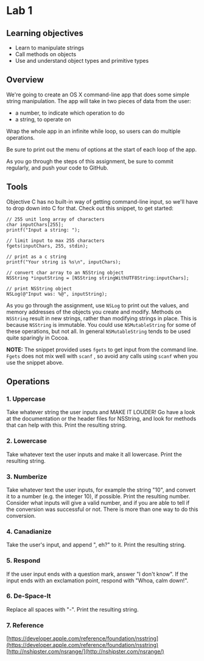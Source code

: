 # Lab 1

## Learning objectives
- Learn to manipulate strings
- Call methods on objects
- Use and understand object types and primitive types

## Overview
We're going to create an OS X command-line app that does some simple string manipulation. The app will take in two pieces of data from the user:
- a number, to indicate which operation to do
- a string, to operate on

Wrap the whole app in an infinite while loop, so users can do multiple
operations.

Be sure to print out the menu of options at the start of each loop of the app.

As you go through the steps of this assignment, be sure to commit regularly, and push your code to GitHub.

## Tools
Objective C has no built-in way of getting command-line input, so we'll have to drop down into C for that. Check out this snippet, to get started:

```
// 255 unit long array of characters
char inputChars[255];
printf("Input a string: ");

// limit input to max 255 characters
fgets(inputChars, 255, stdin);

// print as a c string
printf("Your string is %s\n", inputChars);

// convert char array to an NSString object
NSString *inputString = [NSString stringWithUTF8String:inputChars];

// print NSString object
NSLog(@"Input was: %@", inputString);
```

As you go through the assignment, use `NSLog` to print out the values, and memory addresses of the objects you create and modify. Methods on `NSString` result in new strings, rather than modifying strings in place. This is because `NSString` is immutable. You could use `NSMutableString` for some of these operations, but not all. In general `NSMutableString` tends to be used quite sparingly in Cocoa.

**NOTE:** The snippet provided uses `fgets` to get input from the command line. `Fgets` does not mix well with `scanf` , so avoid any calls using `scanf` when you use the snippet above.

## Operations
### 1. Uppercase
Take whatever string the user inputs and MAKE IT LOUDER! Go have a look at the documentation or the header files for NSString, and look for methods that can help with this. Print the resulting string.

### 2. Lowercase
Take whatever text the user inputs and make it all lowercase. Print the resulting string.

### 3. Numberize
Take whatever text the user inputs, for example the string "10", and convert it to a number (e.g. the integer 10), if possible. Print the resulting number. Consider what inputs will give a valid number, and if you are able to tell if the conversion was successful or not. There is more than one way to do this conversion.

### 4. Canadianize
Take the user's input, and append ", eh?" to it. Print the resulting string.

### 5. Respond
If the user input ends with a question mark, answer "I don't know". If the input ends with an exclamation point, respond with "Whoa, calm down!".

### 6. De-Space-It
Replace all spaces with "-". Print the resulting string.

### 7. Reference
[https://developer.apple.com/reference/foundation/nsstring](https://developer.apple.com/reference/foundation/nsstring)
[http://nshipster.com/nsrange/](http://nshipster.com/nsrange/)

